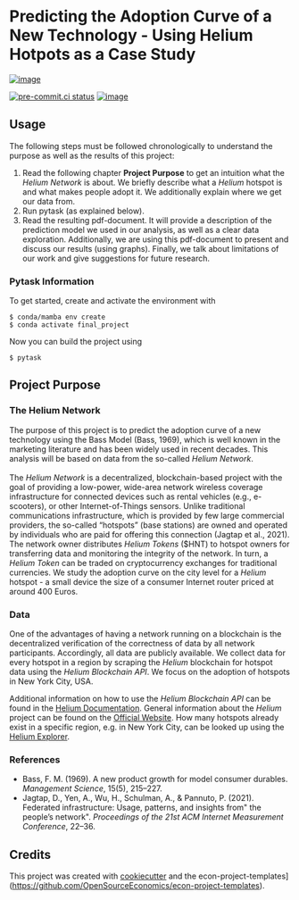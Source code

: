 Predicting the Adoption Curve of a New Technology - Using Helium Hotpots as a Case Study
===============================

[![image](https://img.shields.io/github/workflow/status/marinatalantceva/final_project/main/main)](https://github.com/marinatalantceva/final_project/actions?query=branch%3Amain)


[![pre-commit.ci status](https://results.pre-commit.ci/badge/github/marinatalantceva/final_project/main.svg)](https://results.pre-commit.ci/latest/github/marinatalantceva/final_project/main)
[![image](https://img.shields.io/badge/code%20style-black-000000.svg)](https://github.com/ambv/black)

## Usage

The following steps must be followed chronologically to understand the purpose as well as the results of this project:

1. Read the following chapter **Project Purpose** to get an intuition what the *Helium Network* is about. We briefly describe what a *Helium* hotspot is and what makes people adopt it. We additionally explain where we get our data from.
2. Run pytask (as explained below).
3. Read the resulting pdf-document. It will provide a description of the prediction model we used in our analysis, as well as a clear data exploration. Additionally, we are using this pdf-document to present and discuss our results (using graphs). Finally, we talk about limitations of our work and give suggestions for future research. 


### Pytask Information

To get started, create and activate the environment with

```console
$ conda/mamba env create
$ conda activate final_project
```
Now you can build the project using

```console
$ pytask
```


## Project Purpose

### The Helium Network

The purpose of this project is to predict the adoption curve of a new technology using the Bass Model (Bass, 1969), which is well known in the marketing literature and has been widely used in recent decades. This analysis will be based on data from the so-called *Helium Network*.
<br>
<br>
The *Helium Network* is a decentralized, blockchain-based project with the goal of providing a low-power, wide-area network wireless coverage infrastructure for connected devices such as rental vehicles (e.g., e-scooters), or other Internet-of-Things sensors. Unlike traditional communications infrastructure, which is provided by few large commercial providers, the so-called “hotspots” (base stations) are owned and operated by individuals who are paid for offering this connection (Jagtap et al., 2021). The network owner distributes *Helium Tokens* ($HNT) to hotspot owners for transferring data and monitoring the integrity of the network. In turn, a *Helium Token* can be traded on cryptocurrency exchanges for traditional currencies. We study the adoption curve on the city level for a *Helium* hotspot - a small device the size of a consumer Internet router priced at around 400 Euros.

### Data

One of the advantages of having a network running on a blockchain is the decentralized verification of the correctness of data by all network participants. Accordingly, all data are publicly available. We collect data for every hotspot in a region by scraping the *Helium* blockchain for hotspot data using the *Helium Blockchain API*. We focus on the adoption of hotspots in New York City, USA.


Additional information on how to use the *Helium Blockchain API* can be found in the [Helium Documentation](https://docs.helium.com/api/blockchain/hotspots). General information about the *Helium* project can be found on the [Official Website](https://www.helium.com/). How many hotspots already exist in a specific region, e.g. in New York City, can be looked up using the [Helium Explorer](https://explorer.helium.com/).

### References

- Bass, F. M. (1969). A new product growth for model consumer durables. *Management Science*, 15(5), 215–227.
- Jagtap, D., Yen, A., Wu, H., Schulman, A., & Pannuto, P. (2021). Federated infrastructure: Usage, patterns, and insights from" the people’s network". *Proceedings of the 21st ACM Internet Measurement Conference*, 22–36.

## Credits

This project was created with [cookiecutter](https://github.com/audreyr/cookiecutter)
and the
econ-project-templates](https://github.com/OpenSourceEconomics/econ-project-templates).
